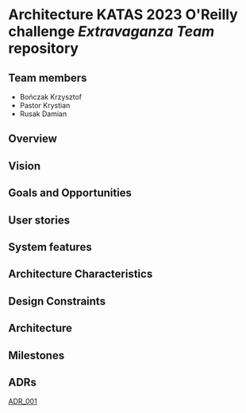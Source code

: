 # Architecture KATAS 2023 O'Reilly challenge *Extravaganza Team* repository
## Team members
* Bończak Krzysztof
* Pastor Krystian
* Rusak Damian

## Overview


## Vision



## Goals and Opportunities


## User stories


## System features


## Architecture Characteristics


## Design Constraints


## Architecture


## Milestones


## ADRs

[ADR_001](adr/ARD_001_Architecture_style.md)